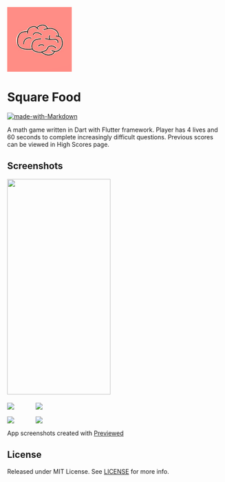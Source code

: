 <img width="150" height="150" src="./res/documentation/icon.png" />

# Square Food
[![made-with-Markdown](https://img.shields.io/badge/Made%20with-Flutter-1389FD.svg)](http://flutter.dev)

A math game written in Dart with Flutter framework. Player has 4 lives and 60 seconds to complete increasingly difficult questions. Previous scores can be viewed in High Scores page.

## Screenshots
<img src="./res/documentation/hangman_animation.gif" width="240" height="500" />

<img align="center" width="350" src="./res/documentation/pre1.png"   ><img align="center" width="350" src="./res/documentation/pre2.png" hspace="50">

<img align="center" width="350"  src="./res/documentation/pre3.png"   ><img width="350" align="center" src="./res/documentation/pre4.png" hspace="50">


App screenshots created with <a href="https://previewed.app/">Previewed</a>

## License

Released under MIT License. See [LICENSE](LICENSE) for more info.
